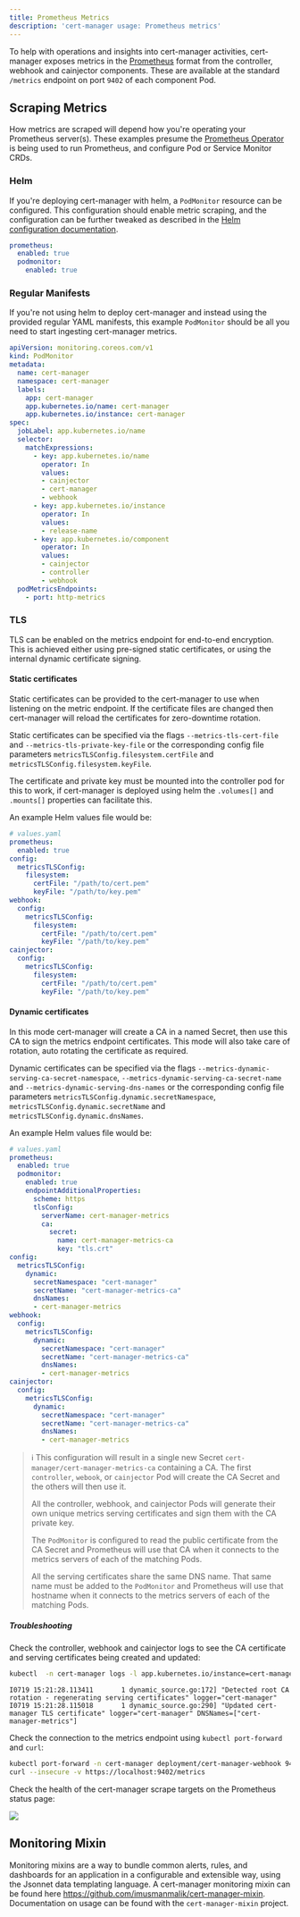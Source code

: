```yaml
---
title: Prometheus Metrics
description: 'cert-manager usage: Prometheus metrics'
---
```


To help with operations and insights into cert-manager activities, cert-manager exposes metrics in the [Prometheus](https://prometheus.io/) format from the controller, webhook and cainjector components. These are available at the standard `/metrics` endpoint on port `9402` of each component Pod.

## Scraping Metrics

How metrics are scraped will depend how you're operating your Prometheus server(s). These examples presume the [Prometheus Operator](https://github.com/prometheus-operator/prometheus-operator) is being used to run Prometheus, and configure Pod or Service Monitor CRDs.

### Helm

If you're deploying cert-manager with helm, a `PodMonitor` resource can be configured. This configuration should enable metric scraping, and the configuration can be further tweaked as described in the [Helm configuration documentation](https://github.com/cert-manager/cert-manager/blob/master/deploy/charts/cert-manager/README.template.md#configuration).

```yaml
prometheus:
  enabled: true
  podmonitor:
    enabled: true
```

### Regular Manifests

If you're not using helm to deploy cert-manager and instead using the provided regular YAML manifests, this example `PodMonitor` should be all you need to start ingesting cert-manager metrics.

```yaml
apiVersion: monitoring.coreos.com/v1
kind: PodMonitor
metadata:
  name: cert-manager
  namespace: cert-manager
  labels:
    app: cert-manager
    app.kubernetes.io/name: cert-manager
    app.kubernetes.io/instance: cert-manager
spec:
  jobLabel: app.kubernetes.io/name
  selector:
    matchExpressions:
      - key: app.kubernetes.io/name
        operator: In
        values:
        - cainjector
        - cert-manager
        - webhook
      - key: app.kubernetes.io/instance
        operator: In
        values:
        - release-name
      - key: app.kubernetes.io/component
        operator: In
        values:
        - cainjector
        - controller
        - webhook
  podMetricsEndpoints:
    - port: http-metrics
```

### TLS

TLS can be enabled on the metrics endpoint for end-to-end encryption. This is achieved either using pre-signed static certificates, or using the internal dynamic certificate signing.

#### Static certificates

Static certificates can be provided to the cert-manager to use when listening on the metric endpoint. If the certificate files are changed then cert-manager will reload the certificates for zero-downtime rotation.

Static certificates can be specified via the flags `--metrics-tls-cert-file` and `--metrics-tls-private-key-file` or the corresponding config file parameters `metricsTLSConfig.filesystem.certFile` and `metricsTLSConfig.filesystem.keyFile`.

The certificate and private key must be mounted into the controller pod for this to work, if cert-manager is deployed using helm the `.volumes[]` and `.mounts[]` properties can facilitate this.

An example Helm values file would be:

```yaml
# values.yaml
prometheus:
  enabled: true
config:
  metricsTLSConfig:
    filesystem:
      certFile: "/path/to/cert.pem"
      keyFile: "/path/to/key.pem"
webhook:
  config:
    metricsTLSConfig:
      filesystem:
        certFile: "/path/to/cert.pem"
        keyFile: "/path/to/key.pem"
cainjector:
  config:
    metricsTLSConfig:
      filesystem:
        certFile: "/path/to/cert.pem"
        keyFile: "/path/to/key.pem"
```

#### Dynamic certificates

In this mode cert-manager will create a CA in a named Secret, then use this CA to sign the metrics endpoint certificates. This mode will also take care of rotation, auto rotating the certificate as required.

Dynamic certificates can be specified via the flags `--metrics-dynamic-serving-ca-secret-namespace`, `--metrics-dynamic-serving-ca-secret-name` and `--metrics-dynamic-serving-dns-names` or the corresponding config file parameters `metricsTLSConfig.dynamic.secretNamespace`, `metricsTLSConfig.dynamic.secretName` and `metricsTLSConfig.dynamic.dnsNames`.

An example Helm values file would be:

```yaml
# values.yaml
prometheus:
  enabled: true
  podmonitor:
    enabled: true
    endpointAdditionalProperties:
      scheme: https
      tlsConfig:
        serverName: cert-manager-metrics
        ca:
          secret:
            name: cert-manager-metrics-ca
            key: "tls.crt"
config:
  metricsTLSConfig:
    dynamic:
      secretNamespace: "cert-manager"
      secretName: "cert-manager-metrics-ca"
      dnsNames:
      - cert-manager-metrics
webhook:
  config:
    metricsTLSConfig:
      dynamic:
        secretNamespace: "cert-manager"
        secretName: "cert-manager-metrics-ca"
        dnsNames:
        - cert-manager-metrics
cainjector:
  config:
    metricsTLSConfig:
      dynamic:
        secretNamespace: "cert-manager"
        secretName: "cert-manager-metrics-ca"
        dnsNames:
        - cert-manager-metrics
```

> ℹ️ This configuration will result in a single new Secret `cert-manager/cert-manager-metrics-ca` containing a CA.
> The first `controller`, `webook`, or `cainjector` Pod will create the CA Secret and the others will then use it.
>
> All the controller, webhook, and cainjector Pods will generate their own unique metrics serving certificates
> and sign them with the CA private key.
>
> The `PodMonitor` is configured to read the public certificate from the CA Secret
> and Prometheus will use that CA when it connects to the metrics servers of each of the matching Pods.
>
> All the serving certificates share the same DNS name.
> That same name must be added to the `PodMonitor`
> and Prometheus will use that hostname when it connects to the metrics servers of each of the matching Pods.

##### Troubleshooting

Check the controller, webhook and cainjector logs to see the CA certificate and serving certificates being created and updated:

```sh
kubectl  -n cert-manager logs -l app.kubernetes.io/instance=cert-manager --prefix
```

```console
I0719 15:21:28.113411       1 dynamic_source.go:172] "Detected root CA rotation - regenerating serving certificates" logger="cert-manager"
I0719 15:21:28.115018       1 dynamic_source.go:290] "Updated cert-manager TLS certificate" logger="cert-manager" DNSNames=["cert-manager-metrics"]
```

Check the connection to the metrics endpoint using `kubectl port-forward` and  `curl`:

```sh
kubectl port-forward -n cert-manager deployment/cert-manager-webhook 9402
curl --insecure -v https://localhost:9402/metrics
```

Check the health of the cert-manager scrape targets on the Prometheus status page:

![](/docs/devops-tips/prometheus-metrics/prometheus-status-targets.png)

## Monitoring Mixin

Monitoring mixins are a way to bundle common alerts, rules, and dashboards for an application in a configurable and extensible way, using the Jsonnet data templating language. A cert-manager monitoring mixin can be found here https://github.com/imusmanmalik/cert-manager-mixin. Documentation on usage can be found with the `cert-manager-mixin` project.
